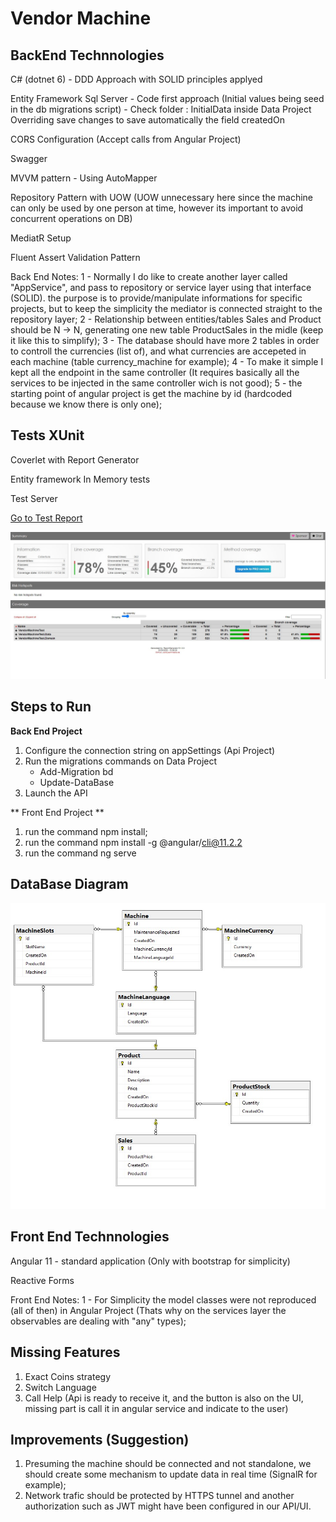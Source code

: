 Vendor Machine
==============
BackEnd Technnologies
---------------------
C# (dotnet 6) - DDD Approach with SOLID principles applyed

Entity Framework Sql Server - Code first approach (Initial values being seed in the db migrations script) - Check folder : InitialData inside Data Project
	Overriding save changes to save automatically the field createdOn

CORS Configuration (Accept calls from Angular Project)

Swagger

MVVM pattern - Using AutoMapper

Repository Pattern with UOW (UOW unnecessary here since the machine can only be used by one person at time, however its important to avoid concurrent operations on DB)

MediatR Setup

Fluent Assert Validation Pattern

Back End Notes:
1 - Normally I do like to create another layer called "AppService", and pass to repository or service layer using that interface (SOLID). the purpose is to provide/manipulate informations for specific projects, but to keep the simplicity the mediator is connected straight to the repository layer;
2 - Relationship between entities/tables Sales and Product should be N -> N, generating one new table ProductSales in the midle (keep it like this to simplify);
3 - The database should have more 2 tables in order to controll the currencies (list of), and what currencies are accepeted in each machine (table currency_machine for example);
4 - To make it simple I kept all the endpoint in the same controller (It requires basically all the services to be injected in the same controller wich is not good);
5 - the starting point of angular project is get the machine by id (hardcoded because we know there is only one);


Tests XUnit
------------
Coverlet with Report Generator

Entity framework In Memory tests

Test Server

[Go to Test Report](https://github.com/fabiofos/DenTest/blob/master/BackEnd/VendorMachineTest/VendorMachineTest.Tests/CoverageReport/index.html)

![alt text](Coverage.jpg)

Steps to Run
------------

**Back End Project**
1. Configure the connection string on appSettings (Api Project)
2. Run the migrations commands on Data Project
   - Add-Migration bd
   - Update-DataBase
3. Launch the API

** Front End Project **
1. run the command npm install; 
2. run the command npm install -g @angular/cli@11.2.2
3. run the command ng serve

DataBase Diagram 
----------------
![alt text](DbDiagram.jpg)

Front End Technnologies
------------------------
Angular 11 - standard application (Only with bootstrap for simplicity)

Reactive Forms

Front End Notes:
1 - For Simplicity the model classes were not reproduced (all of then) in Angular Project (Thats why on the services layer the observables are dealing with "any" types);

Missing Features
----------------
1. Exact Coins strategy
2. Switch Language
3. Call Help (Api is ready to receive it, and the button is also on the UI, missing part is call it in angular service and indicate to the user)

Improvements (Suggestion)
-------------------------
1. Presuming the machine should be connected and not standalone, we should create some mechanism to update data in real time (SignalR for example);
2. Network trafic should be protected by HTTPS tunnel and another authorization such as JWT might have been configured in our API/UI.
